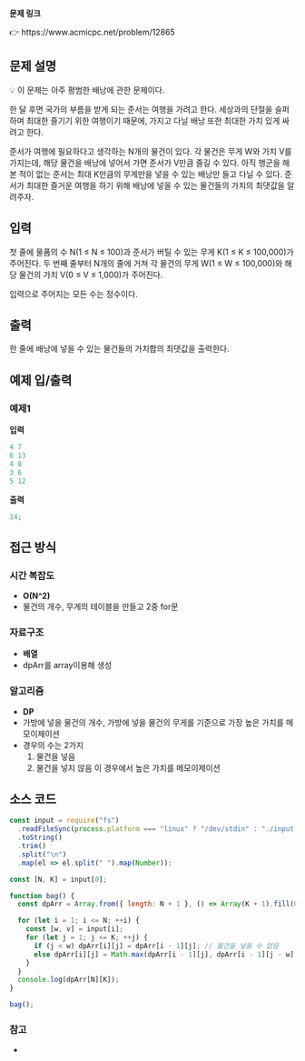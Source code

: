 **문제 링크**

<aside>
👉 https://www.acmicpc.net/problem/12865

</aside>

## 문제 설명

<aside>
💡 이 문제는 아주 평범한 배낭에 관한 문제이다.

한 달 후면 국가의 부름을 받게 되는 준서는 여행을 가려고 한다. 세상과의 단절을 슬퍼하며 최대한 즐기기 위한 여행이기 때문에, 가지고 다닐 배낭 또한 최대한 가치 있게 싸려고 한다.

준서가 여행에 필요하다고 생각하는 N개의 물건이 있다. 각 물건은 무게 W와 가치 V를 가지는데, 해당 물건을 배낭에 넣어서 가면 준서가 V만큼 즐길 수 있다. 아직 행군을 해본 적이 없는 준서는 최대 K만큼의 무게만을 넣을 수 있는 배낭만 들고 다닐 수 있다. 준서가 최대한 즐거운 여행을 하기 위해 배낭에 넣을 수 있는 물건들의 가치의 최댓값을 알려주자.

</aside>

## 입력

첫 줄에 물품의 수 N(1 ≤ N ≤ 100)과 준서가 버틸 수 있는 무게 K(1 ≤ K ≤ 100,000)가 주어진다. 두 번째 줄부터 N개의 줄에 거쳐 각 물건의 무게 W(1 ≤ W ≤ 100,000)와 해당 물건의 가치 V(0 ≤ V ≤ 1,000)가 주어진다.

입력으로 주어지는 모든 수는 정수이다.

## 출력

한 줄에 배낭에 넣을 수 있는 물건들의 가치합의 최댓값을 출력한다.

## 예제 입/출력

### 예제1

**입력**

```jsx
4 7
6 13
4 8
3 6
5 12
```

**출력**

```jsx
14;
```

## 접근 방식

### 시간 복잡도

- **O(N^2)**
- 물건의 개수, 무게의 테이블을 만들고 2중 for문

### 자료구조

- **배열**
- dpArr를 array이용해 생성

### 알고리즘

- **DP**
- 가방에 넣을 물건의 개수, 가방에 넣을 물건의 무게를 기준으로 가장 높은 가치를 메모이제이션
- 경우의 수는 2가지
  1. 물건을 넣음
  2. 물건을 넣지 않음
  이 경우에서 높은 가치를 메모이제이션

## 소스 코드

```jsx
const input = require("fs")
  .readFileSync(process.platform === "linux" ? "/dev/stdin" : "./input.txt")
  .toString()
  .trim()
  .split("\n")
  .map(el => el.split(" ").map(Number));

const [N, K] = input[0];

function bag() {
  const dpArr = Array.from({ length: N + 1 }, () => Array(K + 1).fill(0));

  for (let i = 1; i <= N; ++i) {
    const [w, v] = input[i];
    for (let j = 1; j <= K; ++j) {
      if (j < w) dpArr[i][j] = dpArr[i - 1][j]; // 물건을 넣을 수 없음
      else dpArr[i][j] = Math.max(dpArr[i - 1][j], dpArr[i - 1][j - w] + v); // 물건을 넣는 것과 넣지 않는 것 중에 큰 것
    }
  }
  console.log(dpArr[N][K]);
}

bag();
```

### 참고

-
